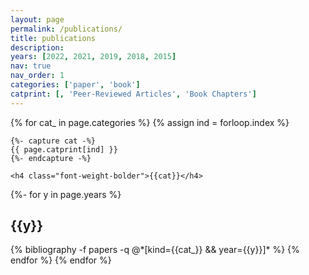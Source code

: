 ```yaml
---
layout: page
permalink: /publications/
title: publications
description: 
years: [2022, 2021, 2019, 2018, 2015]
nav: true
nav_order: 1
categories: ['paper', 'book']
catprint: [, 'Peer-Reviewed Articles', 'Book Chapters']
---
```

<!-- _pages/publications.md -->
<div class="publications">

{% for cat_ in page.categories  %}
	{% assign ind = forloop.index %}

	{%- capture cat -%}
	{{ page.catprint[ind] }}
	{%- endcapture -%}
	
	<h4 class="font-weight-bolder">{{cat}}</h4>

{%- for y in page.years %}
  <h2 class="year">{{y}}</h2>
  {% bibliography -f papers -q @*[kind={{cat_}} && year={{y}}]* %}
{% endfor %}
{% endfor %}

</div>
